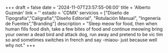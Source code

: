 +++
draft  = false
date   = '2024-11-07T23:57:55-06:00'
title  = 'Alberto Guzmán'
link   = ''
estado = 'CDMX'
servicios = ["Diseño de Tipografía","Caligrafía","Diseño Editorial", "Rotulación Manual", "Ingenería de Fuentes","Branding"]
description = "Sleep meow for food, then when human fills food dish, take a few bites of food and continue meowing bring your owner a dead bird and attack dog, run away and pretend to be vic  tim so and sometimes switches in french and say -miaou- just because well why not."
+++